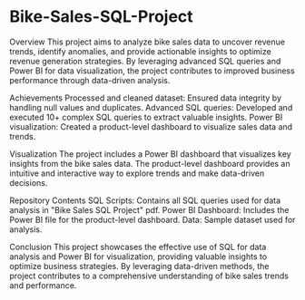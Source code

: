# Bike-Sales-SQL-Project
Overview
This project aims to analyze bike sales data to uncover revenue trends, identify anomalies, and provide actionable insights to optimize revenue generation strategies. By leveraging advanced SQL queries and Power BI for data visualization, the project contributes to improved business performance through data-driven analysis.

Achievements
Processed and cleaned dataset: Ensured data integrity by handling null values and duplicates.
Advanced SQL queries: Developed and executed 10+ complex SQL queries to extract valuable insights.
Power BI visualization: Created a product-level dashboard to visualize sales data and trends.

Visualization
The project includes a Power BI dashboard that visualizes key insights from the bike sales data. The product-level dashboard provides an intuitive and interactive way to explore trends and make data-driven decisions.

Repository Contents
SQL Scripts: Contains all SQL queries used for data analysis in "Bike Sales SQL Project" pdf.
Power BI Dashboard: Includes the Power BI file for the product-level dashboard.
Data: Sample dataset used for analysis.

Conclusion
This project showcases the effective use of SQL for data analysis and Power BI for visualization, providing valuable insights to optimize business strategies. By leveraging data-driven methods, the project contributes to a comprehensive understanding of bike sales trends and performance.

